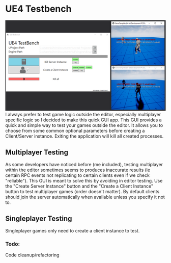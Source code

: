 # UE4 Testbench
![Alt text](Source/Images/rmImg.PNG?raw=true "UE4 Testbench")
I always prefer to test game logic outside the editor, especially multiplayer specific logic so I decided to make this quick GUI app. This GUI provides a quick and simple way to test your games outside the editor. It allows you to choose from some common optional parameters before creating a Client/Server instance. Exiting the application will kill all created processes.

## Multiplayer Testing
As some developers have noticed before (me included), testing multiplayer within the editor sometimes seems to produces inaccurate results (ie certain RPC events not replicating to certain clients even if we check "reliable"). This GUI is meant to solve this by avoiding in editor testing.
Use the "Create Server Instance" button and the "Create a Client Instance" button to test multiplayer games (order doesn't matter). By default clients should join the server automatically when available unless you specify it not to.

## Singleplayer Testing
Singleplayer games only need to create a client instance to test.

### Todo:
Code cleanup/refactoring<br />
